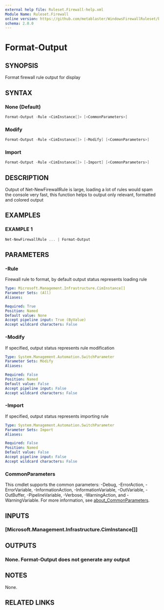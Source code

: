 ```yaml
---
external help file: Ruleset.Firewall-help.xml
Module Name: Ruleset.Firewall
online version: https://github.com/metablaster/WindowsFirewallRuleset/blob/master/Modules/Ruleset.Firewall/Help/en-US/Format-Output.md
schema: 2.0.0
---
```


# Format-Output

## SYNOPSIS

Format firewall rule output for display

## SYNTAX

### None (Default)

```powershell
Format-Output -Rule <CimInstance[]> [<CommonParameters>]
```

### Modify

```powershell
Format-Output -Rule <CimInstance[]> [-Modify] [<CommonParameters>]
```

### Import

```powershell
Format-Output -Rule <CimInstance[]> [-Import] [<CommonParameters>]
```

## DESCRIPTION

Output of Net-NewFirewallRule is large, loading a lot of rules would spam the console
very fast, this function helps to output only relevant, formatted and colored output

## EXAMPLES

### EXAMPLE 1

```powershell
Net-NewFirewallRule ... | Format-Output
```

## PARAMETERS

### -Rule

Firewall rule to format, by default output status represents loading rule

```yaml
Type: Microsoft.Management.Infrastructure.CimInstance[]
Parameter Sets: (All)
Aliases:

Required: True
Position: Named
Default value: None
Accept pipeline input: True (ByValue)
Accept wildcard characters: False
```

### -Modify

If specified, output status represents rule modification

```yaml
Type: System.Management.Automation.SwitchParameter
Parameter Sets: Modify
Aliases:

Required: False
Position: Named
Default value: False
Accept pipeline input: False
Accept wildcard characters: False
```

### -Import

If specified, output status represents importing rule

```yaml
Type: System.Management.Automation.SwitchParameter
Parameter Sets: Import
Aliases:

Required: False
Position: Named
Default value: False
Accept pipeline input: False
Accept wildcard characters: False
```

### CommonParameters

This cmdlet supports the common parameters: -Debug, -ErrorAction, -ErrorVariable, -InformationAction, -InformationVariable, -OutVariable, -OutBuffer, -PipelineVariable, -Verbose, -WarningAction, and -WarningVariable. For more information, see [about_CommonParameters](http://go.microsoft.com/fwlink/?LinkID=113216).

## INPUTS

### [Microsoft.Management.Infrastructure.CimInstance[]]

## OUTPUTS

### None. Format-Output does not generate any output

## NOTES

None.

## RELATED LINKS

